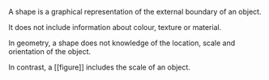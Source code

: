A shape is a graphical representation of the external boundary of an object.

It does not include information about colour, texture or material.

In geometry, a shape does not knowledge of the location, scale and orientation of the object.

In contrast, a [[figure]] includes the scale of an object.